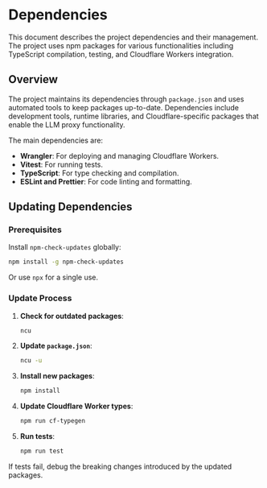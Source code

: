 # Dependencies

This document describes the project dependencies and their management. The project uses npm packages for various functionalities including TypeScript compilation, testing, and Cloudflare Workers integration.

## Overview

The project maintains its dependencies through `package.json` and uses automated tools to keep packages up-to-date. Dependencies include development tools, runtime libraries, and Cloudflare-specific packages that enable the LLM proxy functionality.

The main dependencies are:
- **Wrangler**: For deploying and managing Cloudflare Workers.
- **Vitest**: For running tests.
- **TypeScript**: For type checking and compilation.
- **ESLint and Prettier**: For code linting and formatting.

## Updating Dependencies

### Prerequisites

Install `npm-check-updates` globally:

```bash
npm install -g npm-check-updates
```

Or use `npx` for a single use.

### Update Process

1. **Check for outdated packages**:
   ```bash
   ncu
   ```

2. **Update `package.json`**:
   ```bash
   ncu -u
   ```

3. **Install new packages**:
   ```bash
   npm install
   ```

4. **Update Cloudflare Worker types**:
   ```bash
   npm run cf-typegen
   ```

5. **Run tests**:
   ```bash
   npm run test
   ```

If tests fail, debug the breaking changes introduced by the updated packages.
